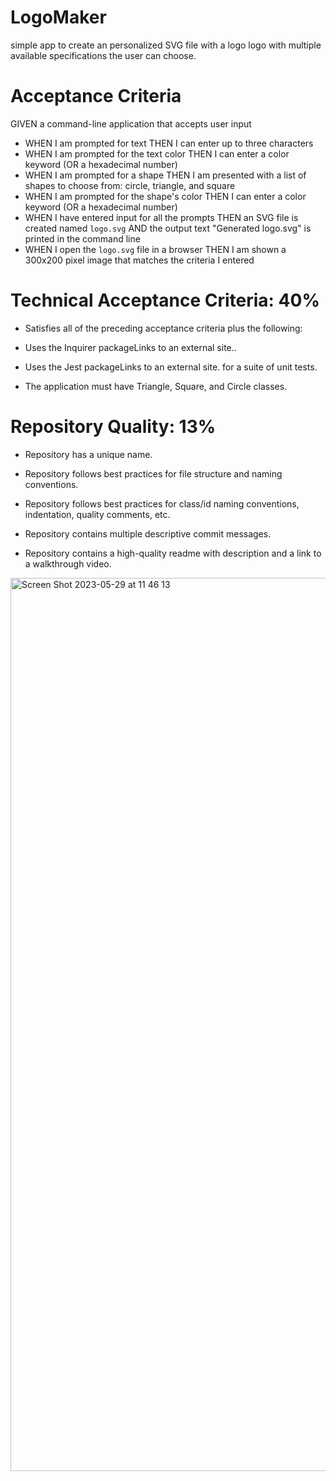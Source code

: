 # LogoMaker
simple app to create an personalized SVG file with a logo logo with multiple available specifications the user can choose.


# Acceptance Criteria
GIVEN a command-line application that accepts user input
- WHEN I am prompted for text
THEN I can enter up to three characters
- WHEN I am prompted for the text color
THEN I can enter a color keyword (OR a hexadecimal number)
- WHEN I am prompted for a shape
THEN I am presented with a list of shapes to choose from: circle, triangle, and square
- WHEN I am prompted for the shape's color
THEN I can enter a color keyword (OR a hexadecimal number)
- WHEN I have entered input for all the prompts
THEN an SVG file is created named `logo.svg`
AND the output text "Generated logo.svg" is printed in the command line
- WHEN I open the `logo.svg` file in a browser
THEN I am shown a 300x200 pixel image that matches the criteria I entered


# Technical Acceptance Criteria: 40%
- Satisfies all of the preceding acceptance criteria plus the following:

- Uses the Inquirer packageLinks to an external site..

- Uses the Jest packageLinks to an external site. for a suite of unit tests.

- The application must have Triangle, Square, and Circle classes.

# Repository Quality: 13%
- Repository has a unique name.

- Repository follows best practices for file structure and naming conventions.

- Repository follows best practices for class/id naming conventions, indentation, quality comments, etc.

- Repository contains multiple descriptive commit messages.

- Repository contains a high-quality readme with description and a link to a walkthrough video.
<img width="1429" alt="Screen Shot 2023-05-29 at 11 46 13" src="https://github.com/mondragonSaiz/LogoMaker/assets/71055501/32c39be5-7386-4721-8999-c60bfd3b1b53">
